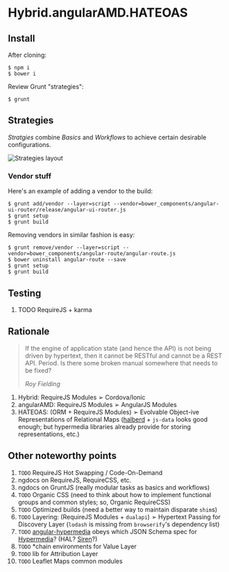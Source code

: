 # Hybrid.angularAMD.HATEOAS


## Install

After cloning:

    $ npm i
    $ bower i

Review Grunt "strategies":

    $ grunt


## Strategies

*Stratgies* combine *Basics* and *Workflows* to achieve certain desirable configurations.

<img src="https://git.kpd-i.com/aalexander/Hybrid.angularAMD.HATEOAS/raw/master/resources/grunt-default.png" alt="Strategies layout"/>


### Vendor stuff

Here's an example of adding a vendor to the build:

    $ grunt add/vendor --layer=script --vendor=bower_components/angular-ui-router/release/angular-ui-router.js
    $ grunt setup
    $ grunt build

Removing vendors in similar fashion is easy:

    $ grunt remove/vendor --layer=script --vendor=bower_components/angular-route/angular-route.js
    $ bower uninstall angular-route --save
    $ grunt setup
    $ grunt build


## Testing

1. TODO RequireJS + karma


## Rationale

<blockquote>
<p>If the engine of application state (and hence the API) is not being driven by hypertext, then it cannot be RESTful and cannot be a REST API. Period. Is there some broken manual somewhere that needs to be fixed?</p>
<div><cite>Roy Fielding</cite></div>
</blockquote>

1. Hybrid: RequireJS Modules ➢ Cordova/Ionic
2. angularAMD: RequireJS Modules ➢ AngularJS Modules
3. HATEOAS: (ORM + RequireJS Modules) ➢ Evolvable Object-ive Representations of Relational Maps ([halberd][halberd] + `js-data` looks good enough; but hypermedia libraries already provide for storing representations, etc.)


## Other noteworthy points

1. `TODO` RequireJS Hot Swapping / Code-On-Demand
2. ngdocs on RequireJS, RequireCSS, etc.
3. ngdocs on GruntJS (really modular tasks as basics and workflows)
4. `TODO` Organic CSS (need to think about how to implement functional groups and
   common styles; so, Organic RequireCSS)
5. `TODO` Optimized builds (need a better way to maintain disparate `shim`s)
6. `TODO` Layering: (RequireJS Modules + `dualapi`) ➢ Hypertext Passing for
   Discovery Layer (`lodash` is missing from `browserify`'s dependency list)
7. `TODO` [angular-hypermedia][angular-hypermedia] obeys which JSON Schema spec
   for [Hypermedia][hyper]? (HAL? [Siren][sirenlint]?)
8. `TODO` *chain environments for Value Layer
9. `TODO` lib for Attribution Layer
10. `TODO` Leaflet Maps common modules

[halberd]: https://github.com/jpbochi/halberd
[angular-hypermedia]: https://github.com/jcassee/angular-hypermedia
[angular-hy-res]: https://github.com/petejohanson/angular-hy-res
[sirenlint]: https://github.com/kevinswiber/sirenlint
[hyper]: http://amundsen.com/hypermedia/
